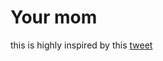 # Your mom

this is highly inspired by this [tweet](https://twitter.com/ftrain/status/1359138516681314311?s=21)
